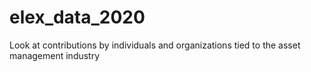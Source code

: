 # elex_data_2020
Look at contributions by individuals and organizations tied to the asset management industry
